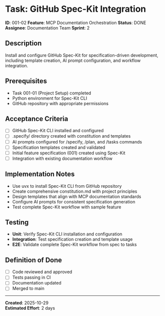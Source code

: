# Task: GitHub Spec-Kit Integration

**ID**: 001-02
**Feature**: MCP Documentation Orchestration
**Status**: DONE
**Assignee**: Documentation Team
**Sprint**: 2

## Description
Install and configure GitHub Spec-Kit for specification-driven development, including template creation, AI prompt configuration, and workflow integration.

## Prerequisites
- Task 001-01 (Project Setup) completed
- Python environment for Spec-Kit CLI
- GitHub repository with appropriate permissions

## Acceptance Criteria
- [ ] GitHub Spec-Kit CLI installed and configured
- [ ] .specify/ directory created with constitution and templates
- [ ] AI prompts configured for /specify, /plan, and /tasks commands
- [ ] Specification templates created and validated
- [ ] Initial feature specification (001) created using Spec-Kit
- [ ] Integration with existing documentation workflow

## Implementation Notes
- Use uvx to install Spec-Kit CLI from GitHub repository
- Create comprehensive constitution.md with project principles
- Design templates that align with MCP documentation standards
- Configure AI prompts for consistent specification generation
- Test complete Spec-Kit workflow with sample feature

## Testing
- **Unit**: Verify Spec-Kit CLI installation and configuration
- **Integration**: Test specification creation and template usage
- **E2E**: Validate complete Spec-Kit workflow from spec to tasks

## Definition of Done
- [ ] Code reviewed and approved
- [ ] Tests passing in CI
- [ ] Documentation updated
- [ ] Merged to main

---

**Created**: 2025-10-29  
**Estimated Effort**: 2 days